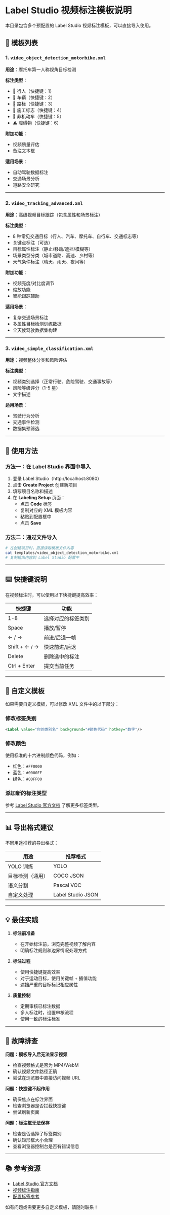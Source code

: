 # Label Studio 视频标注模板说明

本目录包含多个预配置的 Label Studio 视频标注模板，可以直接导入使用。

## 📁 模板列表

### 1. `video_object_detection_motorbike.xml`
**用途**：摩托车第一人称视角目标检测

**标注类型**：
- 🚶 行人（快捷键：1）
- 🚗 车辆（快捷键：2）
- 🚦 路标（快捷键：3）
- 🚧 施工标志（快捷键：4）
- 🚴 非机动车（快捷键：5）
- ⚠️ 障碍物（快捷键：6）

**附加功能**：
- 视频质量评估
- 备注文本框

**适用场景**：
- 自动驾驶数据标注
- 交通场景分析
- 道路安全研究

---

### 2. `video_tracking_advanced.xml`
**用途**：高级视频目标跟踪（包含属性和场景标注）

**标注类型**：
- 8 种常见交通目标（行人、汽车、摩托车、自行车、交通标志等）
- 关键点标注（可选）
- 目标属性标注（静止/移动/遮挡/模糊等）
- 场景类型分类（城市道路、高速、乡村等）
- 天气条件标注（晴天、雨天、夜间等）

**附加功能**：
- 视频亮度/对比度调节
- 缩放功能
- 智能跟踪辅助

**适用场景**：
- 复杂交通场景标注
- 多属性目标检测训练数据
- 全天候驾驶数据集构建

---

### 3. `video_simple_classification.xml`
**用途**：视频整体分类和风险评估

**标注类型**：
- 视频类别选择（正常行驶、危险驾驶、交通事故等）
- 风险等级评分（1-5 星）
- 文字描述

**适用场景**：
- 驾驶行为分析
- 交通事件检测
- 数据集预筛选

---

## 🚀 使用方法

### 方法一：在 Label Studio 界面中导入

1. 登录 Label Studio（http://localhost:8080）
2. 点击 **Create Project** 创建新项目
3. 填写项目名称和描述
4. 在 **Labeling Setup** 页面：
   - 点击 **Code** 标签
   - 复制对应的 XML 模板内容
   - 粘贴到配置框中
   - 点击 **Save**

### 方法二：通过文件导入

```bash
# 在创建项目时，直接读取模板文件内容
cat templates/video_object_detection_motorbike.xml
# 复制输出内容到 Label Studio 配置中
```

---

## ⌨️ 快捷键说明

在视频标注时，可以使用以下快捷键提高效率：

| 快捷键 | 功能 |
|--------|------|
| 1-8 | 选择对应的标签类别 |
| Space | 播放/暂停 |
| ← / → | 前进/后退一帧 |
| Shift + ← / → | 快速前进/后退 |
| Delete | 删除选中的标注 |
| Ctrl + Enter | 提交当前任务 |

---

## 🎨 自定义模板

如果需要自定义模板，可以修改 XML 文件中的以下部分：

### 修改标签类别
```xml
<Label value="你的类别名" background="#颜色代码" hotkey="数字"/>
```

### 修改颜色
使用标准的十六进制颜色代码，例如：
- 红色：`#FF0000`
- 蓝色：`#0000FF`
- 绿色：`#00FF00`

### 添加新的标注类型
参考 [Label Studio 官方文档](https://labelstud.io/tags/) 了解更多标签类型。

---

## 📊 导出格式建议

不同用途推荐的导出格式：

| 用途 | 推荐格式 |
|------|---------|
| YOLO 训练 | YOLO |
| 目标检测（通用） | COCO JSON |
| 语义分割 | Pascal VOC |
| 自定义处理 | Label Studio JSON |

---

## 💡 最佳实践

1. **标注前准备**
   - 在开始标注前，浏览完整视频了解内容
   - 明确标注规则和边界情况处理方式

2. **标注过程**
   - 使用快捷键提高效率
   - 对于运动目标，使用关键帧 + 插值功能
   - 遮挡严重的目标标记相应属性

3. **质量控制**
   - 定期审核已标注数据
   - 多人标注时，设置审核流程
   - 使用一致的标注标准

---

## 🔧 故障排查

**问题：模板导入后无法显示视频**
- 检查视频格式是否为 MP4/WebM
- 确认视频文件路径正确
- 尝试在浏览器中直接访问视频 URL

**问题：快捷键不起作用**
- 确保焦点在标注界面
- 检查浏览器是否拦截快捷键
- 尝试刷新页面

**问题：标注框无法保存**
- 检查是否选择了标签类别
- 确认矩形框大小合理
- 查看浏览器控制台是否有错误信息

---

## 📚 参考资源

- [Label Studio 官方文档](https://labelstud.io/guide/)
- [视频标注指南](https://labelstud.io/guide/video.html)
- [配置标签参考](https://labelstud.io/tags/)

如有问题或需要更多自定义模板，请随时联系！
